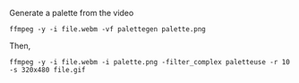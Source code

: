 
Generate a palette from the video

    ffmpeg -y -i file.webm -vf palettegen palette.png

Then,

    ffmpeg -y -i file.webm -i palette.png -filter_complex paletteuse -r 10 -s 320x480 file.gif

